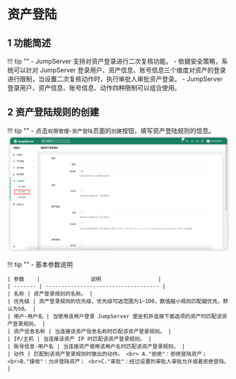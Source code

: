 # 资产登陆
## 1 功能简述
!!! tip ""
    - JumpServer 支持对资产登录进行二次复核功能。
    - 依据安全策略，系统可以针对 JumpServer 登录用户、资产信息、账号信息三个维度对资产的登录进行限制，当设置二次复核动作时，执行审批人审批资产登录。
    - JumpServer 登录用户、资产信息、账号信息、动作四种限制可以组合使用。

## 2 资产登陆规则的创建
!!! tip ""
    - 点击`权限管理`-`资产登陆`页面的`创建`按钮，填写资产登陆规则的信息。
![asset_login01](../../../img/asset_login01.png)

!!! tip ""
    - 基本参数说明

    | 参数    |                说明                  |
    | ------- | ------------------------------------ |
    | 名称 | 资产登录规则的名称。 |
    | 优先级 | 资产登录规则的优先级，优先级可选范围为1~100，数值越小规则匹配越优先，默认为50。 |
    | 用户-用户名 | 当使用该用户登录 JumpServer 堡垒机并连接下面选项的资产时匹配该资产登录规则。 |
    | 资产信息名称 | 当连接该资产信息名称时匹配该资产登录规则。 |
    | IP/主机 | 当连接该资产 IP 时匹配该资产登录规则。 |
    | 账号信息-用户名 | 当连接资产使用该用户名时匹配该资产登录规则。 |
    | 动作 | 匹配到该资产登录规则时做出的动作。 <br> A."拒绝"：拒绝登陆资产； <br>B."接收"：允许登陆资产； <br>C."审批"：经过设置的审批人审批允许或者拒绝登陆。 |

